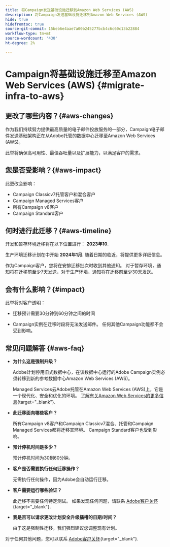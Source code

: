 ```yaml
---
title: 将Campaign发送基础设施迁移到Amazon Web Services (AWS)
description: 将Campaign发送基础设施迁移到Amazon Web Services (AWS)
hide: true
hidefromtoc: true
source-git-commit: 15beb6e4aae7a00b245277bcb4c6c60c13b22884
workflow-type: tm+mt
source-wordcount: '430'
ht-degree: 2%

---
```



# Campaign将基础设施迁移至Amazon Web Services (AWS) {#migrate-infra-to-aws}

## 更改了哪些内容？{#aws-changes}

作为我们持续努力提供最高质量的电子邮件投放服务的一部分，Campaign电子邮件发送基础架构正在从Adobe托管的数据中心迁移至Amazon Web Services (AWS)。

此举将确保高可用性、最佳吞吐量以及扩展能力，以满足客户的需求。

## 您是否受影响？{#aws-impact}

此更改会影响：

* Campaign Classicv7托管客户和混合客户
* Campaign Managed Services客户
* 所有Campaign v8客户
* Campaign Standard客户

## 何时进行此迁移？{#aws-timeline}

开发和暂存环境迁移将在以下位置进行： **2023年10**.

生产环境迁移计划在中开始 **2024年1月**. 随着日期的临近，将提供更多详细信息。

作为Campaign客户，您将在安排迁移批次时收到其他通知。 对于暂存环境，通知将在迁移前至少7天发送，对于生产环境，通知将在迁移前至少30天发送。

## 会有什么影响？{#impact}

此举将对客户透明：

* 迁移预计需要30分钟到60分钟之间的时间

* Campaign实例在迁移时段将无法发送邮件。 任何其他Campaign功能都不会受到影响。


## 常见问题解答 {#aws-faq}

* **为什么这是强制升级？**

  Adobe计划停用旧式数据中心，在该数据中心运行的Adobe Campaign实例必须转移到新的参考数据中心Amazon Web Services (AWS)。

  Managed Services云Adobe托管在Amazon Web Services (AWS)上，它是一个现代化、安全和优化的环境。 [了解有关Amazon Web Services的更多信息](https://aws.amazon.com/application-hosting/benefits/){target="_blank"}.

* **此迁移面向哪些客户？**

  所有Campaign v8客户和Campaign Classicv7混合、托管和Campaign Managed Services都将迁移其环境。 Campaign Standard客户也受到影响。

* **预计停机时间是多少？**

  预计停机时间为30到60分钟。

* **客户是否需要执行任何迁移操作？**

  无需执行任何操作，因为Adobe会自动运行迁移。

* **客户需要运行哪些验证？**

  此迁移不需要任何特定测试。 如果发现任何问题，请联系 [Adobe客户关怀](https://experienceleague.adobe.com/?support-solution=Campaign#support){target="_blank"}.


* **我是否可以请求更改计划安全升级插槽的日期/时间？**

  由于这是强制性迁移，我们强烈建议您调整现有计划。


对于任何其他问题，您可以联系 [Adobe客户关怀](https://experienceleague.adobe.com/?support-solution=Campaign#support){target="_blank"}.
